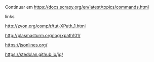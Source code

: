 Continuar em https://docs.scrapy.org/en/latest/topics/commands.html

links

http://zvon.org/comp/r/tut-XPath_1.html

http://plasmasturm.org/log/xpath101/

https://jsonlines.org/

https://stedolan.github.io/jq/